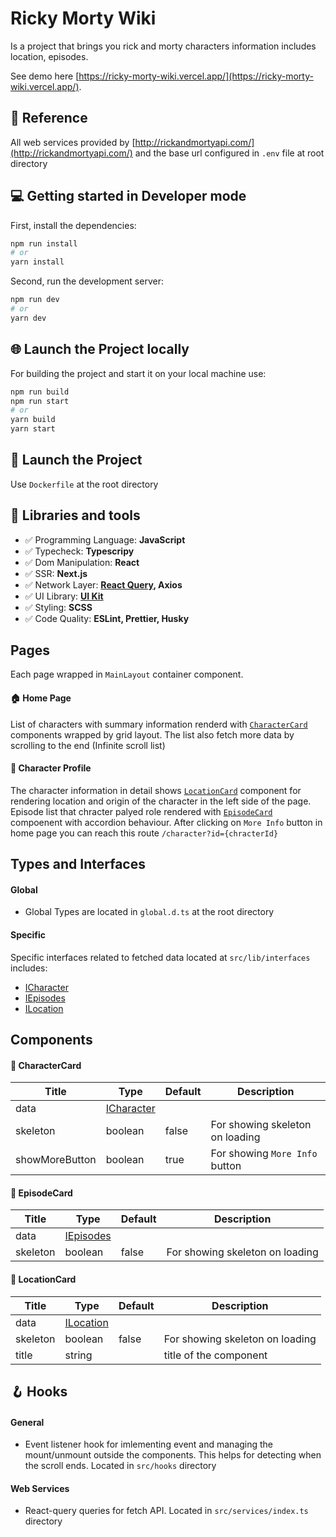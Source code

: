 # Ricky Morty Wiki

Is a project that brings you rick and morty characters information includes location, episodes.

See demo here [https://ricky-morty-wiki.vercel.app/](https://ricky-morty-wiki.vercel.app/).

## 🔗 Reference

All web services provided by [http://rickandmortyapi.com/](http://rickandmortyapi.com/) and the base url configured in `.env` file at root directory

## 💻 Getting started in Developer mode

First, install the dependencies:

```bash
npm run install
# or
yarn install
```

Second, run the development server:

```bash
npm run dev
# or
yarn dev
```

## 🌐 Launch the Project locally

For building the project and start it on your local machine use:

```bash
npm run build
npm run start
# or
yarn build
yarn start
```

## 🚀 Launch the Project

Use `Dockerfile` at the root directory

## 🧰 Libraries and tools

- ✅ Programming Language: **JavaScript**
- ✅ Typecheck: **Typescripy**
- ✅ Dom Manipulation: **React**
- ✅ SSR: **Next.js**
- ✅ Network Layer: **[React Query](https://react-query.tanstack.com/), Axios**
- ✅ UI Library: **[UI Kit](https://getuikit.com/)**
- ✅ Styling: **SCSS**
- ✅ Code Quality: **ESLint, Prettier, Husky**

## Pages

Each page wrapped in `MainLayout` container component.

#### 🏠 Home Page

List of characters with summary information renderd with [`CharacterCard`](https://github.com/milixov/ricky-morty-wiki#charactercard) components wrapped by grid layout. The list also fetch more data by scrolling to the end (Infinite scroll list)

#### 🤡 Character Profile

The character information in detail shows [`LocationCard`](https://github.com/milixov/ricky-morty-wiki#locationcard) component for rendering location and origin of the character in the left side of the page. Episode list that chracter palyed role rendered with [`EpisodeCard`](https://github.com/milixov/ricky-morty-wiki#episodecard) compoenent with accordion behaviour. After clicking on `More Info` button in home page you can reach this route `/character?id={chracterId}`

## Types and Interfaces

#### Global

- Global Types are located in `global.d.ts` at the root directory

#### Specific

Specific interfaces related to fetched data located at `src/lib/interfaces` includes:

- [ICharacter](https://github.com/milixov/ricky-morty-wiki/blob/main/src/lib/interfaces/ICharacter.ts)
- [IEpisodes](https://github.com/milixov/ricky-morty-wiki/blob/main/src/lib/interfaces/IEpisode.ts)
- [ILocation](https://github.com/milixov/ricky-morty-wiki/blob/main/src/lib/interfaces/ILocation.ts)

## Components

#### 📝 CharacterCard

| Title          | Type                                                                                                 | Default | Description                     |
| -------------- | ---------------------------------------------------------------------------------------------------- | ------- | ------------------------------- |
| data           | [ICharacter](https://github.com/milixov/ricky-morty-wiki/blob/main/src/lib/interfaces/ICharacter.ts) |         |                                 |
| skeleton       | boolean                                                                                              | false   | For showing skeleton on loading |
| showMoreButton | boolean                                                                                              | true    | For showing `More Info` button  |

#### 🍿 EpisodeCard

| Title    | Type                                                                                              | Default | Description                     |
| -------- | ------------------------------------------------------------------------------------------------- | ------- | ------------------------------- |
| data     | [IEpisodes](https://github.com/milixov/ricky-morty-wiki/blob/main/src/lib/interfaces/IEpisode.ts) |         |                                 |
| skeleton | boolean                                                                                           | false   | For showing skeleton on loading |

#### 📍 LocationCard

| Title    | Type                                                                                               | Default | Description                     |
| -------- | -------------------------------------------------------------------------------------------------- | ------- | ------------------------------- |
| data     | [ILocation](https://github.com/milixov/ricky-morty-wiki/blob/main/src/lib/interfaces/ILocation.ts) |         |                                 |
| skeleton | boolean                                                                                            | false   | For showing skeleton on loading |
| title    | string                                                                                             |         | title of the component          |

## 🪝 Hooks

#### General

- Event listener hook for imlementing event and managing the mount/unmount outside the components. This helps for detecting when the scroll ends. Located in `src/hooks` directory

#### Web Services

- React-query queries for fetch API. Located in `src/services/index.ts` directory
